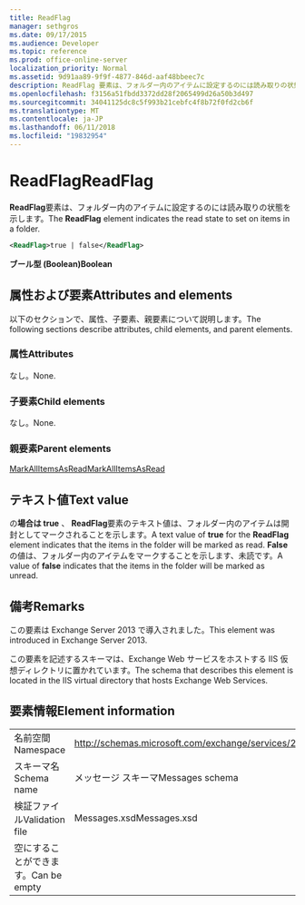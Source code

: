 ```yaml
---
title: ReadFlag
manager: sethgros
ms.date: 09/17/2015
ms.audience: Developer
ms.topic: reference
ms.prod: office-online-server
localization_priority: Normal
ms.assetid: 9d91aa89-9f9f-4877-846d-aaf48bbeec7c
description: ReadFlag 要素は、フォルダー内のアイテムに設定するのには読み取りの状態を示します。
ms.openlocfilehash: f3156a51fbdd3372dd28f2065499d26a50b3d497
ms.sourcegitcommit: 34041125dc8c5f993b21cebfc4f8b72f0fd2cb6f
ms.translationtype: MT
ms.contentlocale: ja-JP
ms.lasthandoff: 06/11/2018
ms.locfileid: "19832954"
---
```

# <a name="readflag"></a><span data-ttu-id="13d5e-103">ReadFlag</span><span class="sxs-lookup"><span data-stu-id="13d5e-103">ReadFlag</span></span>

<span data-ttu-id="13d5e-104">**ReadFlag**要素は、フォルダー内のアイテムに設定するのには読み取りの状態を示します。</span><span class="sxs-lookup"><span data-stu-id="13d5e-104">The **ReadFlag** element indicates the read state to set on items in a folder.</span></span> 
  
```XML
<ReadFlag>true | false</ReadFlag>
```

 <span data-ttu-id="13d5e-105">**ブール型 (Boolean)**</span><span class="sxs-lookup"><span data-stu-id="13d5e-105">**Boolean**</span></span>
## <a name="attributes-and-elements"></a><span data-ttu-id="13d5e-106">属性および要素</span><span class="sxs-lookup"><span data-stu-id="13d5e-106">Attributes and elements</span></span>

<span data-ttu-id="13d5e-107">以下のセクションで、属性、子要素、親要素について説明します。</span><span class="sxs-lookup"><span data-stu-id="13d5e-107">The following sections describe attributes, child elements, and parent elements.</span></span>
  
### <a name="attributes"></a><span data-ttu-id="13d5e-108">属性</span><span class="sxs-lookup"><span data-stu-id="13d5e-108">Attributes</span></span>

<span data-ttu-id="13d5e-109">なし。</span><span class="sxs-lookup"><span data-stu-id="13d5e-109">None.</span></span>
  
### <a name="child-elements"></a><span data-ttu-id="13d5e-110">子要素</span><span class="sxs-lookup"><span data-stu-id="13d5e-110">Child elements</span></span>

<span data-ttu-id="13d5e-111">なし。</span><span class="sxs-lookup"><span data-stu-id="13d5e-111">None.</span></span>
  
### <a name="parent-elements"></a><span data-ttu-id="13d5e-112">親要素</span><span class="sxs-lookup"><span data-stu-id="13d5e-112">Parent elements</span></span>

[<span data-ttu-id="13d5e-113">MarkAllItemsAsRead</span><span class="sxs-lookup"><span data-stu-id="13d5e-113">MarkAllItemsAsRead</span></span>](markallitemsasread.md)
  
## <a name="text-value"></a><span data-ttu-id="13d5e-114">テキスト値</span><span class="sxs-lookup"><span data-stu-id="13d5e-114">Text value</span></span>

<span data-ttu-id="13d5e-115">の**場合は true** 、 **ReadFlag**要素のテキスト値は、フォルダー内のアイテムは開封としてマークされることを示します。</span><span class="sxs-lookup"><span data-stu-id="13d5e-115">A text value of **true** for the **ReadFlag** element indicates that the items in the folder will be marked as read.</span></span> <span data-ttu-id="13d5e-116">**False**の値は、フォルダー内のアイテムをマークすることを示します、未読です。</span><span class="sxs-lookup"><span data-stu-id="13d5e-116">A value of **false** indicates that the items in the folder will be marked as unread.</span></span> 
  
## <a name="remarks"></a><span data-ttu-id="13d5e-117">備考</span><span class="sxs-lookup"><span data-stu-id="13d5e-117">Remarks</span></span>

<span data-ttu-id="13d5e-118">この要素は Exchange Server 2013 で導入されました。</span><span class="sxs-lookup"><span data-stu-id="13d5e-118">This element was introduced in Exchange Server 2013.</span></span>
  
<span data-ttu-id="13d5e-119">この要素を記述するスキーマは、Exchange Web サービスをホストする IIS 仮想ディレクトリに置かれています。</span><span class="sxs-lookup"><span data-stu-id="13d5e-119">The schema that describes this element is located in the IIS virtual directory that hosts Exchange Web Services.</span></span>
  
## <a name="element-information"></a><span data-ttu-id="13d5e-120">要素情報</span><span class="sxs-lookup"><span data-stu-id="13d5e-120">Element information</span></span>

|||
|:-----|:-----|
|<span data-ttu-id="13d5e-121">名前空間</span><span class="sxs-lookup"><span data-stu-id="13d5e-121">Namespace</span></span>  <br/> |http://schemas.microsoft.com/exchange/services/2006/messages  <br/> |
|<span data-ttu-id="13d5e-122">スキーマ名</span><span class="sxs-lookup"><span data-stu-id="13d5e-122">Schema name</span></span>  <br/> |<span data-ttu-id="13d5e-123">メッセージ スキーマ</span><span class="sxs-lookup"><span data-stu-id="13d5e-123">Messages schema</span></span>  <br/> |
|<span data-ttu-id="13d5e-124">検証ファイル</span><span class="sxs-lookup"><span data-stu-id="13d5e-124">Validation file</span></span>  <br/> |<span data-ttu-id="13d5e-125">Messages.xsd</span><span class="sxs-lookup"><span data-stu-id="13d5e-125">Messages.xsd</span></span>  <br/> |
|<span data-ttu-id="13d5e-126">空にすることができます。</span><span class="sxs-lookup"><span data-stu-id="13d5e-126">Can be empty</span></span>  <br/> ||
   

